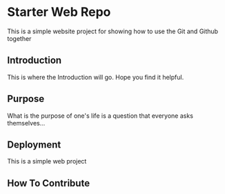# Starter Web Repo

This is a simple website project for showing how to use the Git and Github together

## Introduction

This is where the Introduction will go. Hope you find it helpful.

## Purpose

What is the purpose of one's life is a question that everyone asks themselves...

## Deployment

This is a simple web project

## How To Contribute
